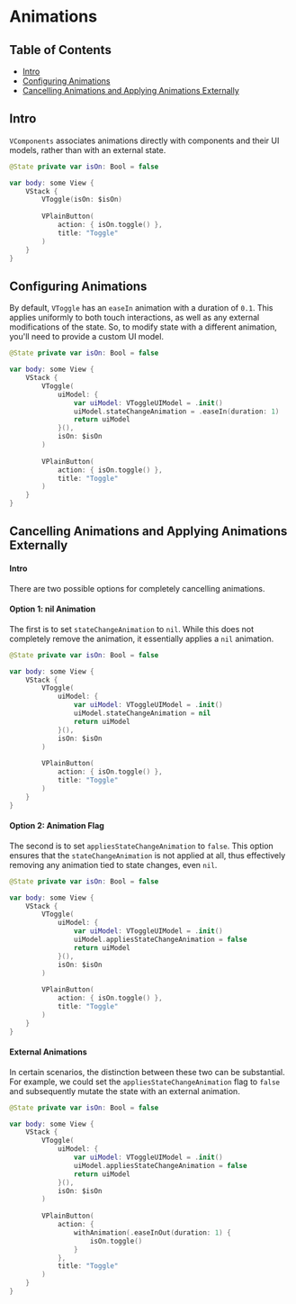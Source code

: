 # Animations

## Table of Contents

- [Intro](#intro)
- [Configuring Animations](#configuring-animations)
- [Cancelling Animations and Applying Animations Externally](#cancelling-animations-and-applying-animations-externally)

## Intro

`VComponents` associates animations directly with components and their UI models, rather than with an external state.

```swift
@State private var isOn: Bool = false

var body: some View {
    VStack {
        VToggle(isOn: $isOn)
        
        VPlainButton(
            action: { isOn.toggle() },
            title: "Toggle"
        )
    }
}
```

## Configuring Animations

By default, `VToggle` has an `easeIn` animation with a duration of `0.1`. This applies uniformly to both touch interactions, as well as any external modifications of the state. So, to modify state with a different animation, you'll need to provide a custom UI model.

```swift
@State private var isOn: Bool = false

var body: some View {
    VStack {
        VToggle(
            uiModel: {
                var uiModel: VToggleUIModel = .init()
                uiModel.stateChangeAnimation = .easeIn(duration: 1)
                return uiModel
            }(),
            isOn: $isOn
        )
        
        VPlainButton(
            action: { isOn.toggle() },
            title: "Toggle"
        )
    }
}
```

## Cancelling Animations and Applying Animations Externally

#### Intro

There are two possible options for completely cancelling animations.

#### Option 1: nil Animation

The first is to set `stateChangeAnimation` to `nil`. While this does not completely remove the animation, it essentially applies a `nil` animation.

```swift
@State private var isOn: Bool = false

var body: some View {
    VStack {
        VToggle(
            uiModel: {
                var uiModel: VToggleUIModel = .init()
                uiModel.stateChangeAnimation = nil
                return uiModel
            }(),
            isOn: $isOn
        )
        
        VPlainButton(
            action: { isOn.toggle() },
            title: "Toggle"
        )
    }
}
```

#### Option 2: Animation Flag

The second is to set `appliesStateChangeAnimation` to `false`. This option ensures that the `stateChangeAnimation` is not applied at all, thus effectively removing any animation tied to state changes, even `nil`.

```swift
@State private var isOn: Bool = false

var body: some View {
    VStack {
        VToggle(
            uiModel: {
                var uiModel: VToggleUIModel = .init()
                uiModel.appliesStateChangeAnimation = false
                return uiModel
            }(),
            isOn: $isOn
        )
        
        VPlainButton(
            action: { isOn.toggle() },
            title: "Toggle"
        )
    }
}
```

#### External Animations

In certain scenarios, the distinction between these two can be substantial. For example, we could set the `appliesStateChangeAnimation` flag to `false` and subsequently mutate the state with an external animation.

```swift
@State private var isOn: Bool = false

var body: some View {
    VStack {
        VToggle(
            uiModel: {
                var uiModel: VToggleUIModel = .init()
                uiModel.appliesStateChangeAnimation = false
                return uiModel
            }(),
            isOn: $isOn
        )
        
        VPlainButton(
            action: { 
                withAnimation(.easeInOut(duration: 1) {
                    isOn.toggle()
                }
            },
            title: "Toggle"
        )
    }
}
```
